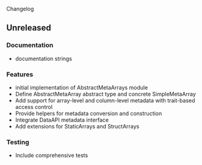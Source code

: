 Changelog
## Unreleased

### Documentation

- documentation strings

### Features

- initial implementation of AbstractMetaArrays module
- Define AbstractMetaArray abstract type and concrete SimpleMetaArray
- Add support for array-level and column-level metadata with trait-based access control
- Provide helpers for metadata conversion and construction
- Integrate DataAPI metadata interface
- Add extensions for StaticArrays and StructArrays

### Testing

- Include comprehensive tests


